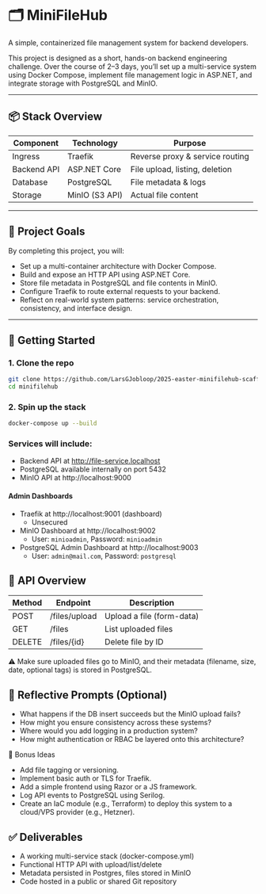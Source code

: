 # 🗂️ MiniFileHub

A simple, containerized file management system for backend developers.

This project is designed as a short, hands-on backend engineering challenge. Over the course of 2–3 days, you’ll set up a multi-service system using Docker Compose, implement file management logic in ASP.NET, and integrate storage with PostgreSQL and MinIO.

---

## 📦 Stack Overview

| Component   | Technology        | Purpose                           |
|-------------|-------------------|-----------------------------------|
| Ingress     | Traefik           | Reverse proxy & service routing  |
| Backend API | ASP.NET Core      | File upload, listing, deletion    |
| Database    | PostgreSQL        | File metadata & logs              |
| Storage     | MinIO (S3 API)    | Actual file content               |

---

## 🎯 Project Goals

By completing this project, you will:

- Set up a multi-container architecture with Docker Compose.
- Build and expose an HTTP API using ASP.NET Core.
- Store file metadata in PostgreSQL and file contents in MinIO.
- Configure Traefik to route external requests to your backend.
- Reflect on real-world system patterns: service orchestration, consistency, and interface design.

---

## 🔧 Getting Started

### 1. Clone the repo

```sh
git clone https://github.com/LarsGJobloop/2025-easter-minifilehub-scaffold minifilehub
cd minifilehub
```

### 2. Spin up the stack

```bash
docker-compose up --build
```

### Services will include:

- Backend API at http://file-service.localhost
- PostgreSQL available internally on port 5432
- MinIO API at http://localhost:9000

#### Admin Dashboards
- Traefik at http://localhost:9001 (dashboard)
  - Unsecured
- MinIO Dashboard at http://localhost:9002
  - User: `minioadmin`, Password: `minioadmin`
- PostgreSQL Admin Dashboard at http://localhost:9003
  - User: `admin@mail.com`, Password: `postgresql`

## 📁 API Overview

| Method | Endpoint      | Description               |
|--------|---------------|---------------------------|
| POST   | /files/upload | Upload a file (form-data) |
| GET    | /files        | List uploaded files       |
| DELETE | /files/{id}   | Delete file by ID         |

⚠️ Make sure uploaded files go to MinIO, and their metadata (filename, size, date, optional tags) is stored in PostgreSQL.

## 🧠 Reflective Prompts (Optional)

- What happens if the DB insert succeeds but the MinIO upload fails?
- How might you ensure consistency across these systems?
- Where would you add logging in a production system?
- How might authentication or RBAC be layered onto this architecture?

🌱 Bonus Ideas

- Add file tagging or versioning.
- Implement basic auth or TLS for Traefik.
- Add a simple frontend using Razor or a JS framework.
- Log API events to PostgreSQL using Serilog.
- Create an IaC module (e.g., Terraform) to deploy this system to a cloud/VPS provider (e.g., Hetzner).

## ✅ Deliverables

- A working multi-service stack (docker-compose.yml)
- Functional HTTP API with upload/list/delete
- Metadata persisted in Postgres, files stored in MinIO
- Code hosted in a public or shared Git repository
